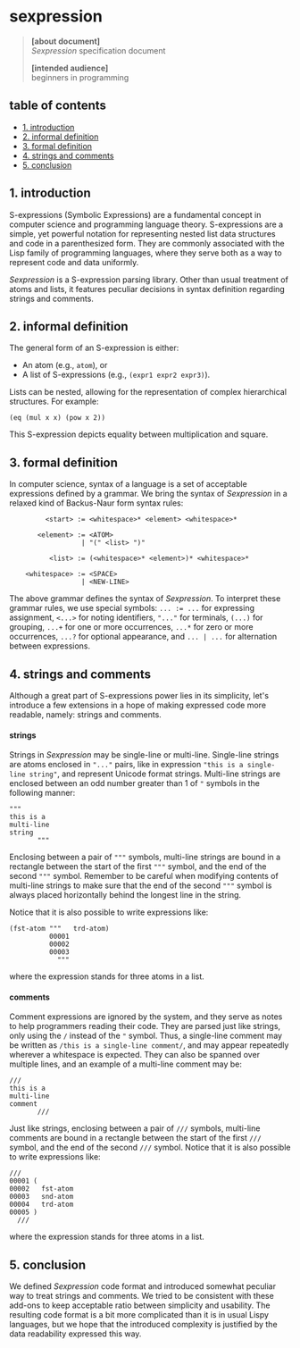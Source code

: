 # sexpression

> **[about document]**  
> *Sexpression* specification document
>
> **[intended audience]**  
> beginners in programming

## table of contents

- [1. introduction](#1-introduction)  
- [2. informal definition](#2-informal-definition)  
- [3. formal definition](#3-formal-definition)  
- [4. strings and comments](#4-strings-and-comments)
- [5. conclusion](#5-conclusion)  

## 1. introduction

S-expressions (Symbolic Expressions) are a fundamental concept in computer science and programming language theory. S-expressions are a simple, yet powerful notation for representing nested list data structures and code in a parenthesized form. They are commonly associated with the Lisp family of programming languages, where they serve both as a way to represent code and data uniformly.

*Sexpression* is a S-expression parsing library. Other than usual treatment of atoms and lists, it features peculiar decisions in syntax definition regarding strings and comments.

## 2. informal definition

The general form of an S-expression is either:

- An atom (e.g., `atom`), or
- A list of S-expressions (e.g., `(expr1 expr2 expr3)`).

Lists can be nested, allowing for the representation of complex hierarchical structures. For example:

`(eq (mul x x) (pow x 2))`

This S-expression depicts equality between multiplication and square.

## 3. formal definition

In computer science, syntax of a language is a set of acceptable expressions defined by a grammar. We bring the syntax of *Sexpression* in a relaxed kind of Backus-Naur form syntax rules:

```
         <start> := <whitespace>* <element> <whitespace>*

       <element> := <ATOM>
                  | "(" <list> ")"

          <list> := (<whitespace>* <element>)* <whitespace>*

    <whitespace> := <SPACE>
                  | <NEW-LINE>
```

The above grammar defines the syntax of *Sexpression*. To interpret these grammar rules, we use special symbols: `... := ...` for expressing assignment, `<...>` for noting identifiers, `"..."` for terminals, `(...)` for grouping, `...+` for one or more occurrences, `...*` for zero or more occurrences, `...?` for optional appearance, and `... | ...` for alternation between expressions.

## 4. strings and comments

Although a great part of S-expressions power lies in its simplicity, let's introduce a few extensions in a hope of making expressed code more readable, namely: strings and comments.

#### strings

Strings in *Sexpression* may be single-line or multi-line. Single-line strings are atoms enclosed in `"..."` pairs, like in expression `"this is a single-line string"`, and represent Unicode format strings. Multi-line strings are enclosed between an odd number greater than 1 of `"` symbols in the following manner:

```
"""
this is a
multi-line
string
       """
```

Enclosing between a pair of `"""` symbols, multi-line strings are bound in a rectangle between the start of the first `"""` symbol, and the end of the second `"""` symbol. Remember to be careful when modifying contents of multi-line strings to make sure that the end of the second `"""` symbol is always placed horizontally behind the longest line in the string.

Notice that it is also possible to write expressions like:

```
(fst-atom """   trd-atom)
          00001
          00002
          00003
            """
```

where the expression stands for three atoms in a list.

#### comments

Comment expressions are ignored by the system, and they serve as notes to help programmers reading their code. They are parsed just like strings, only using the `/` instead of the `"` symbol. Thus, a single-line comment may be written as `/this is a single-line comment/`, and may appear repeatedly wherever a whitespace is expected. They can also be spanned over multiple lines, and an example of a multi-line comment may be:

```
///
this is a
multi-line
comment
       ///
```

Just like strings, enclosing between a pair of `///` symbols, multi-line comments are bound in a rectangle between the start of the first `///` symbol, and the end of the second `///` symbol. Notice that it is also possible to write expressions like:

```
///
00001 (
00002   fst-atom
00003   snd-atom
00004   trd-atom
00005 )
  ///
```

where the expression stands for three atoms in a list.

## 5. conclusion

We defined *Sexpression* code format and introduced somewhat peculiar way to treat strings and comments. We tried to be consistent with these add-ons to keep acceptable ratio between simplicity and usability. The resulting code format is a bit more complicated than it is in usual Lispy languages, but we hope that the introduced complexity is justified by the data readability expressed this way.

